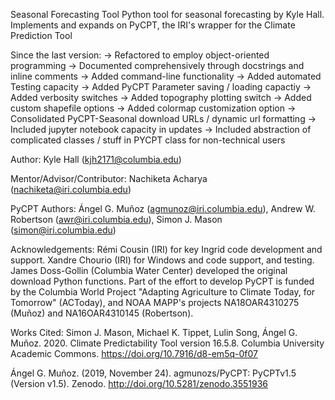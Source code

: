 Seasonal Forecasting Tool
Python tool for seasonal forecasting by Kyle Hall. Implements and expands on PyCPT, the IRI's wrapper for the Climate Prediction Tool

Since the last version:
-> Refactored to employ object-oriented programming
-> Documented comprehensively through docstrings and inline comments
-> Added command-line functionality
-> Added automated Testing capacity
-> Added PyCPT Parameter saving / loading capactiy
-> Added verbosity switches
-> Added topography plotting switch
-> Added custom shapefile options
-> Added colormap customization option
-> Consolidated PyCPT-Seasonal download URLs / dynamic url formatting
-> Included jupyter notebook capacity in updates
-> Included abstraction of complicated classes / stuff in PYCPT class for non-technical users


Author:
Kyle Hall (kjh2171@columbia.edu)

Mentor/Advisor/Contributor:
Nachiketa Acharya (nachiketa@iri.columbia.edu)

PyCPT Authors:
Ángel G. Muñoz (agmunoz@iri.columbia.edu), Andrew W. Robertson (awr@iri.columbia.edu), Simon J. Mason (simon@iri.columbia.edu)

Acknowledgements:
Rémi Cousin (IRI) for key Ingrid code development and support. Xandre Chourio (IRI) for Windows and code support, and testing. James Doss-Gollin (Columbia Water Center) developed the original download Python functions. Part of the effort to develop PyCPT is funded by the Columbia World Project "Adapting Agriculture to Climate Today, for Tomorrow" (ACToday), and NOAA MAPP's projects NA18OAR4310275 (Muñoz) and NA16OAR4310145 (Robertson).

Works Cited:
Simon J. Mason, Michael K. Tippet, Lulin Song, Ángel G. Muñoz. 2020. Climate Predictability Tool version 16.5.8. Columbia University Academic Commons. https://doi.org/10.7916/d8-em5q-0f07

Ángel G. Muñoz. (2019, November 24). agmunozs/PyCPT: PyCPTv1.5 (Version v1.5). Zenodo. http://doi.org/10.5281/zenodo.3551936
